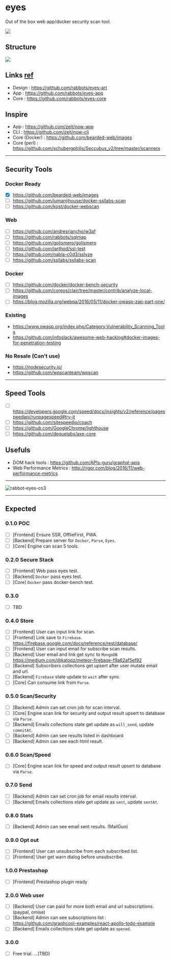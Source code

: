 # eyes
Out of the box web app/docker security scan tool.

![](https://raw.githubusercontent.com/rabbots/eyes-art/master/icons/eyes-256x256.png)

## Structure
![](https://raw.githubusercontent.com/rabbots/eyes-art/master/raw/rabbot-eyes-structure.png)

## Links [ref](https://github.com/rabbots?utf8=%E2%9C%93&q=eyes&type=&language=)
- Design : https://github.com/rabbots/eyes-art
- App : https://github.com/rabbots/eyes-app
- Core : https://github.com/rabbots/eyes-core

## Inspire
- App : https://github.com/zeit/now-app
- CLI : https://github.com/zeit/now-cli
- Core (Docker) : https://github.com/bearded-web/images
- Core (perl) : https://github.com/schubergphilis/Seccubus_v2/tree/master/scanners

- - -

## Security Tools
### Docker Ready
- [x] https://github.com/bearded-web/images
- [ ] https://github.com/jumanjihouse/docker-ssllabs-scan
- [ ] https://github.com/kost/docker-webscan

### Web
- [ ] https://github.com/andresriancho/w3af
- [ ] https://github.com/rabbots/sqlmap
- [ ] https://github.com/golismero/golismero
- [ ] https://github.com/jarthod/ssl-test
- [ ] https://github.com/nabla-c0d3/sslyze
- [ ] https://github.com/ssllabs/ssllabs-scan

### Docker
- [ ] https://github.com/docker/docker-bench-security
- [ ] https://github.com/coreos/clair/tree/master/contrib/analyze-local-images
- [ ] https://blog.mozilla.org/webqa/2016/05/11/docker-owasp-zap-part-one/

### Existing
- https://www.owasp.org/index.php/Category:Vulnerability_Scanning_Tools
- https://github.com/infoslack/awesome-web-hacking#docker-images-for-penetration-testing

### No Resale (Can't use)
- https://nodesecurity.io/
- https://github.com/wpscanteam/wpscan

- - -

## Speed Tools
- [ ] https://developers.google.com/speed/docs/insights/v2/reference/pagespeedapi/runpagespeed#try-it
- [ ] https://github.com/sitespeedio/coach
- [ ] https://github.com/GoogleChrome/lighthouse
- [ ] https://github.com/dequelabs/axe-core

## Usefuls
- DOM hack tools : https://github.com/APIs-guru/graphql-apis
- Web Performance Metrics : http://rigor.com/blog/2016/11/web-performance-metrics

- - -

![rabbot-eyes-co3](https://cloud.githubusercontent.com/assets/97060/21742604/e41f5560-d524-11e6-8b47-eb2166c6921e.png)

- - -

## Expected

### 0.1.0 POC
- [ ] [Frontend] Ensure SSR, OfflieFirst, PWA.
- [ ] [Backend] Prepare server for `Docker`, `Parse`, `Eyes`.
- [ ] [Core] Engine can scan 5 tools.

### 0.2.0 Secure Stack
- [ ] [Frontend] Web pass eyes test.
- [ ] [Backend] `Docker` pass eyes test.
- [ ] [Core] `Docker` pass docker-bench test.

### 0.3.0
- [ ] TBD

### 0.4.0 Store
- [ ] [Frontend] User can input link for scan.
- [ ] [Frontend] Link save to `Firebase`. https://firebase.google.com/docs/reference/rest/database/
- [ ] [Frontend] User can input email for subscribe scan results.
- [ ] [Backend] User email and link get sync to `MongoDB` https://medium.com/@katopz/meteor-firebase-f9a62af5ef92
- [ ] [Backend] Subscribers collections get upsert after user mutate email and url.
- [ ] [Backend] `Firebase` state update to `wait` after sync.
- [ ] [Core] Can consume link from `Parse`.

### 0.5.0 Scan/Security
- [ ] [Backend] Admin can set cron job for scan interval.
- [ ] [Core] Engine scan link for security and output result upsert to database via `Parse`.
- [ ] [Backend] Emails collections state get update as `will_send`, update `commitAt`.
- [ ] [Backend] Admin can see results listed in dashboard
- [ ] [Backend] Admin can see each html result.

### 0.6.0 Scan/Speed
- [ ] [Core] Engine scan link for speed and output result upsert to database via `Parse`.

### 0.7.0 Send
- [ ] [Backend] Admin can set cron job for email results interval.
- [ ] [Backend] Emails collections state get update as `sent`, update `sentAt`.

### 0.8.0 Stats
- [ ] [Backend] Admin can see email sent results. (MailGun)

### 0.9.0 Opt out
- [ ] [Frontend] User can unsubscribe from each subscribed list.
- [ ] [Frontend] User get warn dialog before unsubscribe.

### 1.0.0 Prestashop
- [ ] [Frontend] Prestashop plugin ready

### 2.0.0 Web user
- [ ] [Backend] User can paid for more both email and url subscriptions. (paypal, omise)
- [ ] [Backend] Admin can see subscriptions list : https://github.com/graphcool-examples/react-apollo-todo-example
- [ ] [Backend] Emails collections state get update as `opened`.

### 3.0.0
- [ ] Free trial. ...(TBD)
